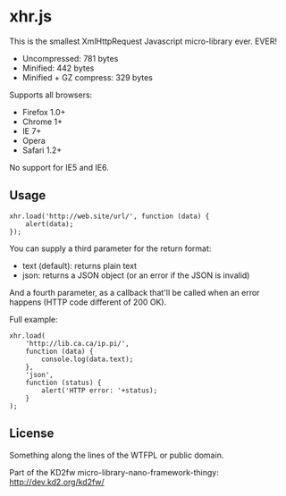 # xhr.js

This is the smallest XmlHttpRequest Javascript micro-library ever. EVER!

* Uncompressed: 781 bytes
* Minified: 442 bytes
* Minified + GZ compress: 329 bytes

Supports all browsers:

* Firefox 1.0+
* Chrome 1+
* IE 7+
* Opera
* Safari 1.2+

No support for IE5 and IE6.


## Usage

```
xhr.load('http://web.site/url/', function (data) {
    alert(data);
});
```

You can supply a third parameter for the return format:

* text (default): returns plain text
* json: returns a JSON object (or an error if the JSON is invalid)

And a fourth parameter, as a callback that'll be called when an 
error happens (HTTP code different of 200 OK).

Full example:

```
xhr.load(
    'http://lib.ca.ca/ip.pi/',
    function (data) {
        console.log(data.text);
    },
    'json',
    function (status) {
        alert('HTTP error: '+status);
    }
);
```

## License

Something along the lines of the WTFPL or public domain.

Part of the KD2fw micro-library-nano-framework-thingy: http://dev.kd2.org/kd2fw/
